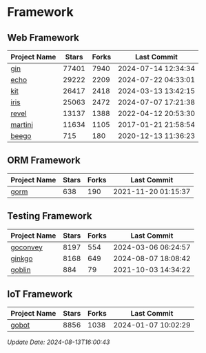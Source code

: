# Framework

## Web Framework
| Project Name | Stars | Forks | Last Commit |
| ------------ | ----- | ----- | ----------- |
| [gin](https://github.com/gin-gonic/gin) | 77401 | 7940 | 2024-07-14 12:34:34 |
| [echo](https://github.com/labstack/echo) | 29222 | 2209 | 2024-07-22 04:33:01 |
| [kit](https://github.com/go-kit/kit) | 26417 | 2418 | 2024-03-13 13:42:15 |
| [iris](https://github.com/kataras/iris) | 25063 | 2472 | 2024-07-07 17:21:38 |
| [revel](https://github.com/revel/revel) | 13137 | 1388 | 2022-04-12 20:53:30 |
| [martini](https://github.com/go-martini/martini) | 11634 | 1105 | 2017-01-21 21:58:54 |
| [beego](https://github.com/astaxie/beego) | 715 | 180 | 2020-12-13 11:36:23 |

## ORM Framework
| Project Name | Stars | Forks | Last Commit |
| ------------ | ----- | ----- | ----------- |
| [gorm](https://github.com/jinzhu/gorm) | 638 | 190 | 2021-11-20 01:15:37 |

## Testing Framework
| Project Name | Stars | Forks | Last Commit |
| ------------ | ----- | ----- | ----------- |
| [goconvey](https://github.com/smartystreets/goconvey) | 8197 | 554 | 2024-03-06 06:24:57 |
| [ginkgo](https://github.com/onsi/ginkgo) | 8168 | 649 | 2024-08-07 18:08:42 |
| [goblin](https://github.com/franela/goblin) | 884 | 79 | 2021-10-03 14:34:22 |

## IoT Framework
| Project Name | Stars | Forks | Last Commit |
| ------------ | ----- | ----- | ----------- |
| [gobot](https://github.com/hybridgroup/gobot) | 8856 | 1038 | 2024-01-07 10:02:29 |

*Update Date: 2024-08-13T16:00:43*